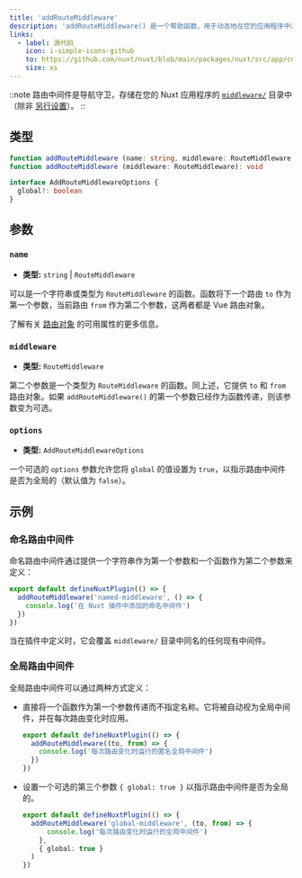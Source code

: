 ```yaml
---
title: 'addRouteMiddleware'
description: 'addRouteMiddleware() 是一个帮助函数，用于动态地在您的应用程序中添加中间件。'
links:
  - label: 源代码
    icon: i-simple-icons-github
    to: https://github.com/nuxt/nuxt/blob/main/packages/nuxt/src/app/composables/router.ts
    size: xs
---
```


::note
路由中间件是导航守卫，存储在您的 Nuxt 应用程序的 [`middleware/`](/docs/guide/directory-structure/middleware) 目录中（除非 [另行设置](/docs/api/nuxt-config#middleware)）。
::

## 类型

```ts
function addRouteMiddleware (name: string, middleware: RouteMiddleware, options?: AddRouteMiddlewareOptions): void
function addRouteMiddleware (middleware: RouteMiddleware): void

interface AddRouteMiddlewareOptions {
  global?: boolean
}
```

## 参数

### `name`

- **类型:** `string` | `RouteMiddleware`

可以是一个字符串或类型为 `RouteMiddleware` 的函数。函数将下一个路由 `to` 作为第一个参数，当前路由 `from` 作为第二个参数，这两者都是 Vue 路由对象。

了解有关 [路由对象](/docs/api/composables/use-route) 的可用属性的更多信息。

### `middleware`

- **类型:** `RouteMiddleware`

第二个参数是一个类型为 `RouteMiddleware` 的函数。同上述，它提供 `to` 和 `from` 路由对象。如果 `addRouteMiddleware()` 的第一个参数已经作为函数传递，则该参数变为可选。

### `options`

- **类型:** `AddRouteMiddlewareOptions`

一个可选的 `options` 参数允许您将 `global` 的值设置为 `true`，以指示路由中间件是否为全局的（默认值为 `false`）。

## 示例

### 命名路由中间件

命名路由中间件通过提供一个字符串作为第一个参数和一个函数作为第二个参数来定义：

```ts [plugins/my-plugin.ts]
export default defineNuxtPlugin(() => {
  addRouteMiddleware('named-middleware', () => {
    console.log('在 Nuxt 插件中添加的命名中间件')
  })
})
```

当在插件中定义时，它会覆盖 `middleware/` 目录中同名的任何现有中间件。

### 全局路由中间件

全局路由中间件可以通过两种方式定义：

- 直接将一个函数作为第一个参数传递而不指定名称。它将被自动视为全局中间件，并在每次路由变化时应用。

  ```ts [plugins/my-plugin.ts]
  export default defineNuxtPlugin(() => {
    addRouteMiddleware((to, from) => {
      console.log('每次路由变化时运行的匿名全局中间件')
    })
  })
  ```

- 设置一个可选的第三个参数 `{ global: true }` 以指示路由中间件是否为全局的。

  ```ts [plugins/my-plugin.ts]
  export default defineNuxtPlugin(() => {
    addRouteMiddleware('global-middleware', (to, from) => {
        console.log('每次路由变化时运行的全局中间件')
      },
      { global: true }
    )
  })
  ```